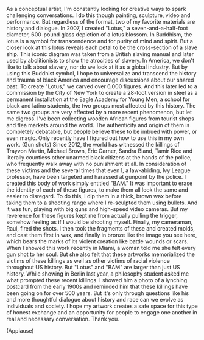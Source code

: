 
As a conceptual artist,
I&#39;m constantly looking for creative ways
to spark challenging conversations.
I do this though painting, sculpture,
video and performance.
But regardless of the format,
two of my favorite materials
are history and dialogue.
In 2007, I created &quot;Lotus,&quot;
a seven-and-a-half-foot diameter,
600-pound glass depiction
of a lotus blossom.
In Buddhism, the lotus is a symbol
for transcendence
and for purity of mind and spirit.
But a closer look at this lotus
reveals each petal
to be the cross-section of a slave ship.
This iconic diagram was taken
from a British slaving manual
and later used by abolitionists to show
the atrocities of slavery.
In America, we don&#39;t like
to talk about slavery,
nor do we look at it as a global industry.
But by using this Buddhist symbol,
I hope to universalize and transcend
the history and trauma of black America
and encourage discussions
about our shared past.
To create &quot;Lotus,&quot;
we carved over 6,000 figures.
And this later led to a commission
by the City of New York
to create a 28-foot version in steel
as a permanent installation
at the Eagle Academy for Young Men,
a school for black and latino students,
the two groups most affected
by this history.
The same two groups are very affected
by a more recent phenomenon,
but let me digress.
I&#39;ve been collecting
wooden African figures
from tourist shops and flea markets
around the world.
The authenticity and origin
of them is completely debatable,
but people believe these
to be imbued with power,
or even magic.
Only recently have I figured out
how to use this in my own work.
(Gun shots)
Since 2012, the world has witnessed
the killings of Trayvon Martin,
Michael Brown, Eric Garner,
Sandra Bland, Tamir Rice
and literally countless other
unarmed black citizens
at the hands of the police,
who frequently walk away
with no punishment at all.
In consideration of these victims
and the several times that even I,
a law-abiding, Ivy League professor,
have been targeted and harassed
at gunpoint by the police.
I created this body of work
simply entitled &quot;BAM.&quot;
It was important to erase
the identity of each of these figures,
to make them all look the same
and easier to disregard.
To do this, I dip them in a thick,
brown wax
before taking them to a shooting range
where I re-sculpted them using bullets.
And it was fun,
playing with big guns and
high-speed video cameras.
But my reverence for these figures
kept me from actually pulling the trigger,
somehow feeling as if I would
be shooting myself.
Finally, my cameraman, Raul,
fired the shots.
I then took the fragments of these
and created molds,
and cast them first in wax,
and finally in bronze
like the image you see here,
which bears the marks
of its violent creation
like battle wounds or scars.
When I showed this work recently in Miami,
a woman told me she felt
every gun shot to her soul.
But she also felt that these artworks
memorialized the victims of these killings
as well as other victims of
racial violence throughout US history.
But &quot;Lotus&quot; and &quot;BAM&quot; are larger
than just US history.
While showing in Berlin last year,
a philosophy student asked me
what prompted these recent killings.
I showed him a photo
of a lynching postcard
from the early 1900s
and reminded him that these killings
have been going on for over 500 years.
But it&#39;s only through questions like his
and more thoughtful dialogue
about history and race
can we evolve as individuals and society.
I hope my artwork creates a safe space
for this type of honest exchange
and an opportunity for people
to engage one another
in real and necessary conversation.
Thank you.

(Applause)

